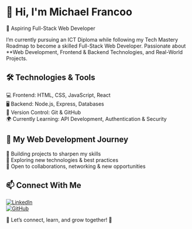 # 👋 Hi, I'm Michael Francoo  

🚀 Aspiring Full-Stack Web Developer   

I’m currently pursuing an ICT Diploma while following my Tech Mastery Roadmap to become a skilled Full-Stack Web Developer. Passionate about **Web Development, Frontend & Backend Technologies, and Real-World Projects.  

## 🛠 Technologies & Tools  
💻 Frontend: HTML, CSS, JavaScript, React  
🖥 Backend: Node.js, Express, Databases  
📂 Version Control: Git & GitHub  
🌍 Currently Learning: API Development, Authentication & Security  

## 🚀 My Web Development Journey  
🔹 Building projects to sharpen my skills  
🔹 Exploring new technologies & best practices  
🔹 Open to collaborations, networking & new opportunities  

## 📫 Connect With Me  
[![LinkedIn](https://img.shields.io/badge/LinkedIn-Connect-blue?style=flat&logo=linkedin)](https://www.linkedin.com/in/michaelfrancoo)  
[![GitHub](https://img.shields.io/badge/GitHub-Follow-black?style=flat&logo=github)](https://github.com/MichaelFrancoo2006)  

📌 Let’s connect, learn, and grow together! 🚀
